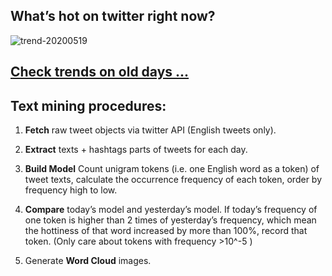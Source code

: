 ## What’s hot on twitter right now?

![trend-20200519][wordcloud]

[wordcloud]: https://raw.githubusercontent.com/xdqc/tweet-trend-everyday/master/word-cloud/trend-20200519.png?token=AF5V4P7ADR6KQBZ4CEDTNIK6AXRMU "trend-20200519"

## [Check trends on old days ...](https://github.com/xdqc/tweet-trend-everyday/tree/master/word-cloud)

## Text mining procedures:

1. **Fetch** raw tweet objects via twitter API (English tweets only).

2. **Extract** texts + hashtags parts of tweets for each day.

3. **Build Model** Count unigram tokens (i.e. one English word as a token) of tweet texts, calculate the occurrence frequency of each token, order by frequency high to low.

4. **Compare** today’s model and yesterday’s model. If today’s frequency of one token is higher than 2 times of yesterday’s frequency, which mean the hottiness of that word increased by more than 100%, record that token. (Only care about tokens with frequency >10^-5 )

5. Generate **Word Cloud** images.
